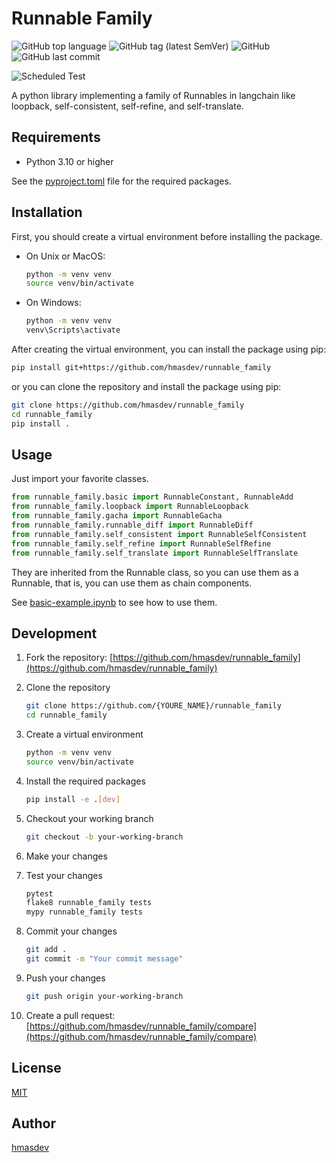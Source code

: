 # Runnable Family

![GitHub top language](https://img.shields.io/github/languages/top/hmasdev/runnable_family)
![GitHub tag (latest SemVer)](https://img.shields.io/github/v/tag/hmasdev/runnable_family?sort=semver)
![GitHub](https://img.shields.io/github/license/hmasdev/runnable_family)
![GitHub last commit](https://img.shields.io/github/last-commit/hmasdev/runnable_family)

![Scheduled Test](https://github.com/hmasdev/runnable_family/actions/workflows/tests-on-schedule.yaml/badge.svg)

A python library implementing a family of Runnables in langchain like loopback, self-consistent, self-refine, and self-translate.

## Requirements

- Python 3.10 or higher

See the [pyproject.toml](./pyproject.toml) file for the required packages.

## Installation

First, you should create a virtual environment before installing the package.

- On Unix or MacOS:

  ```bash
  python -m venv venv
  source venv/bin/activate
  ```

- On Windows:

  ```bash
  python -m venv venv
  venv\Scripts\activate
  ```

After creating the virtual environment, you can install the package using pip:

```bash
pip install git+https://github.com/hmasdev/runnable_family
```

or you can clone the repository and install the package using pip:

```bash
git clone https://github.com/hmasdev/runnable_family
cd runnable_family
pip install .
```

## Usage

Just import your favorite classes.

```python
from runnable_family.basic import RunnableConstant, RunnableAdd
from runnable_family.loopback import RunnableLoopback
from runnable_family.gacha import RunnableGacha
from runnable_family.runnable_diff import RunnableDiff
from runnable_family.self_consistent import RunnableSelfConsistent
from runnable_family.self_refine import RunnableSelfRefine
from runnable_family.self_translate import RunnableSelfTranslate
```

They are inherited from the Runnable class, so you can use them as a Runnable, that is, you can use them as chain components.

See [basic-example.ipynb](./examples/basic-example.ipynb) to see how to use them.

## Development

1. Fork the repository: [https://github.com/hmasdev/runnable_family](https://github.com/hmasdev/runnable_family)
2. Clone the repository

   ```bash
   git clone https://github.com/{YOURE_NAME}/runnable_family
   cd runnable_family
   ```

3. Create a virtual environment

   ```bash
   python -m venv venv
   source venv/bin/activate
   ```

4. Install the required packages

   ```bash
   pip install -e .[dev]
   ```

5. Checkout your working branch

   ```bash
   git checkout -b your-working-branch
   ```

6. Make your changes

7. Test your changes

   ```bash
   pytest
   flake8 runnable_family tests
   mypy runnable_family tests
   ```

8. Commit your changes

   ```bash
   git add .
   git commit -m "Your commit message"
   ```

9. Push your changes

   ```bash
   git push origin your-working-branch
   ```

10. Create a pull request: [https://github.com/hmasdev/runnable_family/compare](https://github.com/hmasdev/runnable_family/compare)

## License

[MIT](LICENSE)

## Author

[hmasdev](https://github.com/hmasdev)
